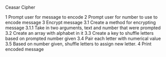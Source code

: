 Ceasar Cipher

1 Prompt user for message to encode
2 Prompt user for number to use to encode message
3 Encrypt message
  3.1 Create a method for encrypting message
    3.1.1 Take in two arguments, text and number that were prompted
  3.2 Create an array with alphabet in it
  3.3 Create a key to shuffle letters based on prompted number given
  3.4 Pair each letter with numerical value
  3.5 Based on number given, shuffle letters to assign new letter.
4 Print encoded message
